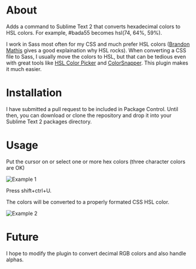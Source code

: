 # About
Adds a command to Sublime Text 2 that converts hexadecimal colors to HSL colors. For example, #bada55 becomes hsl(74, 64%, 59%).

I work in Sass most often for my CSS and much prefer HSL colors ([Brandon Mathis](http://brandonmathis.com/blog/2011/03/02/hslpicker.com-released/) gives a good explaination why HSL rocks). When converting a CSS file to Sass, I usually move the colors to HSL, but that can be tedious even with great tools like [HSL Color Picker](http://hslpicker.com/) and [ColorSnapper](http://colorsnapper.com/). This plugin makes it much easier.

# Installation
I have submitted a pull request to be included in Package Control. Until then, you can download or clone the repository and drop it into your Sublime Text 2 packages directory.

# Usage
Put the cursor on or select one or more hex colors (three character colors are OK)

![Example 1](https://github.com/atadams/Hex-to-HSL-Color/raw/master/ex1.png)

Press shift+ctrl+U.

The colors will be converted to a properly formated CSS HSL color.

![Example 2](https://github.com/atadams/Hex-to-HSL-Color/raw/master/ex2.png)

# Future
I hope to modify the plugin to convert decimal RGB colors and also handle alphas.